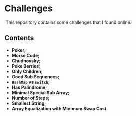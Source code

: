 # Challenges

​	This repository contains some challenges that I found online.

## Contents

* **Poker;**
* **Morse Code;**
* **Chudnovsky;**
* **Poke Berries**;
* **Only Children**;
* **Good Sub Sequences;**
* **`HashMap` vs `switch`;**
* **Has Palindrome;**
* **Minimal Special Sub Array;**
* **Number of Steps;**
* **Smallest String;**
* **Array Equalization with Minimum Swap Cost**